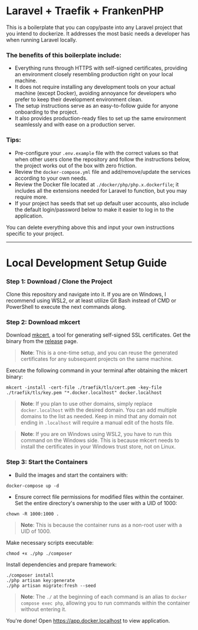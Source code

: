 # Laravel + Traefik + FrankenPHP

This is a boilerplate that you can copy/paste into any Laravel project that you intend to dockerize. 
It addresses the most basic needs a developer has when running Laravel locally.

### The benefits of this boilerplate include:

- Everything runs through HTTPS with self-signed certificates, providing an environment closely resembling production right on your local machine.
- It does not require installing any development tools on your actual machine (except Docker), avoiding annoyance for developers who prefer to keep their development environment clean.
- The setup instructions serve as an easy-to-follow guide for anyone onboarding to the project.
- It also provides production-ready files to set up the same environment seamlessly and with ease on a production server.

### Tips:

- Pre-configure your `.env.example` file with the correct values so that when other users clone the repository and follow the instructions below, the project works out of the box with zero friction.
- Review the `docker-compose.yml` file and add/remove/update the services according to your own needs.
- Review the Docker file located at `./docker/php/php.x.dockerfile`; it includes all the extensions needed for Laravel to function, but you may require more.
- If your project has seeds that set up default user accounts, also include the default login/password below to make it easier to log in to the application.

You can delete everything above this and input your own instructions specific to your project.

---

# Local Development Setup Guide

### Step 1: Download / Clone the Project

Clone this repository and navigate into it. If you are on Windows, I recommend using WSL2, or at least utilize Git Bash instead of CMD or PowerShell to execute the next commands along.

### Step 2: Download mkcert

Download [mkcert](https://github.com/FiloSottile/mkcert), a tool for generating self-signed SSL certificates. Get the binary from the [release](https://github.com/FiloSottile/mkcert/releases) page.

> **Note**: This is a one-time setup, and you can reuse the generated certificates for any subsequent projects on the same machine.

Execute the following command in your terminal after obtaining the mkcert binary:

```shell
mkcert -install -cert-file ./traefik/tls/cert.pem -key-file ./traefik/tls/key.pem "*.docker.localhost" docker.localhost
```
> **Note**: If you plan to use other domains, simply replace `docker.localhost` with the desired domain. You can add multiple domains to the list as needed. Keep in mind that any domain not ending in `.localhost` will require a manual edit of the hosts file.

> **Note**: If you are on Windows using WSL2, you have to run this command on the Windows side. This is because mkcert needs to install the certificates in your Windows trust store, not on Linux.

### Step 3: Start the Containers

- Build the images and start the containers with:

```shell
docker-compose up -d
```

- Ensure correct file permissions for modified files within the container. Set the entire directory's ownership to the user with a UID of 1000:

```shell
chown -R 1000:1000 .
```
> **Note**: This is because the container runs as a non-root user with a UID of 1000.

Make necessary scripts executable:

```shell
chmod +x ./php ./composer
```

Install dependencies and prepare framework:

```shell
./composer install
./php artisan key:generate
./php artisan migrate:fresh --seed
```

> **Note**: The `./` at the beginning of each command is an alias to `docker compose exec php`, allowing you to run commands within the container without entering it.

You're done! Open https://app.docker.localhost to view application.

